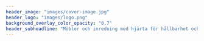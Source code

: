 ```yaml
---
header_image: "images/cover-image.jpg"
header_logo: "images/logo.png"
background_overlay_color_opacity: "0.7"
header_subheadline: "Möbler och inredning med hjärta för hållbarhet och återbruk"
---
```


